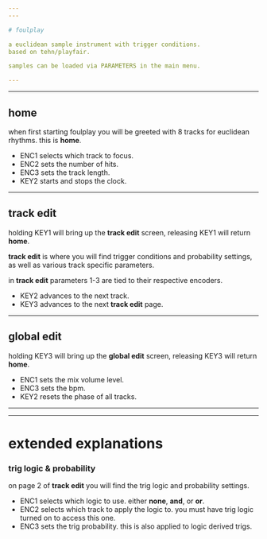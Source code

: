 ```yaml
---
---

# foulplay

a euclidean sample instrument with trigger conditions.
based on tehn/playfair.

samples can be loaded via PARAMETERS in the main menu.

---
```

---

## home

when first starting foulplay you will be greeted with 8 tracks for euclidean rhythms. this is **home**. 

- ENC1 selects which track to focus.
- ENC2 sets the number of hits.
- ENC3 sets the track length.
- KEY2 starts and stops the clock.

---

## track edit

holding KEY1 will bring up the **track edit** screen, releasing KEY1 will return **home**.

**track edit** is where you will find trigger conditions and probability settings, as well as various track specific parameters.

in **track edit** parameters 1-3 are tied to their respective encoders.

- KEY2 advances to the next track.
- KEY3 advances to the next **track edit** page. 

---

## global edit

holding KEY3 will bring up the **global edit** screen, releasing KEY3 will return **home**.

- ENC1 sets the mix volume level.
- ENC3 sets the bpm.
- KEY2 resets the phase of all tracks.

---
---

# extended explanations

### trig logic & probability

on page 2 of **track edit** you will find the trig logic and probability settings.

- ENC1 selects which logic to use. either **none**, **and**, or **or**.
- ENC2 selects which track to apply the logic to. you must have trig logic turned on to access this one.
- ENC3 sets the trig probability. this is also applied to logic derived trigs.
